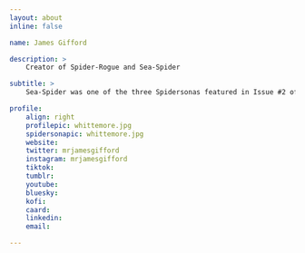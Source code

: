 ```yaml
---
layout: about
inline: false

name: James Gifford

description: >
    Creator of Spider-Rogue and Sea-Spider

subtitle: >
    Sea-Spider was one of the three Spidersonas featured in Issue #2 of Spider-Verse (2019-2020).

profile: 
    align: right
    profilepic: whittemore.jpg
    spidersonapic: whittemore.jpg
    website: 
    twitter: mrjamesgifford
    instagram: mrjamesgifford
    tiktok: 
    tumblr: 
    youtube: 
    bluesky: 
    kofi: 
    caard: 
    linkedin: 
    email: 

---
```


<!-- longer bio here -->
